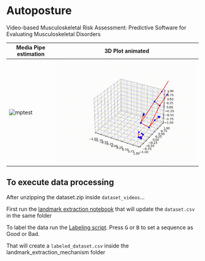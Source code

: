 # Autoposture
Video-based Musculoskeletal Risk Assessment: Predictive Software for Evaluating Musculoskeletal Disorders


| Media Pipe estimation | 3D Plot animated |
|---------|---------|
| ![mptest](media/testing.gif) | ![3dplot](media/animation.gif) |


## To execute data processing

After unzipping the dataset.zip inside `dataset_videos`...

First run the [landmark extraction notebook](landmark_extraction_mechanism/our-estimation.ipynb)
that will update the `dataset.csv` in the same folder

To label the data run the [Labeling script](labeling_script.py). Press <kbd>G</kbd> or <kbd>B</kbd> to set a sequence as Good or Bad.

That will create a `labeled_dataset.csv` inside the landmark_extraction_mechanism folder

